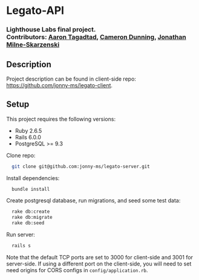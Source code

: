 # Legato-API

### Lighthouse Labs final project. <br> Contributors: [Aaron Tagadtad](https://github.com/atagadtad), [Cameron Dunning](https://github.com/CameronDunning), [Jonathan Milne-Skarzenski](https://github.com/jonny-ms)

## Description

Project description can be found in client-side repo: https://github.com/jonny-ms/legato-client.

## Setup

This project requires the following versions:

- Ruby 2.6.5
- Rails 6.0.0
- PostgreSQL >= 9.3

Clone repo:

```sh
  git clone git@github.com:jonny-ms/legato-server.git
```

Install dependencies:
```sh
  bundle install
```

Create postgresql database, run migrations, and seed some test data:
```sh
  rake db:create
  rake db:migrate
  rake db:seed
```

Run server:
```sh
  rails s
``` 

Note that the default TCP ports are set to 3000 for client-side and 3001 for server-side. If using a different port on the client-side, you will need to set need origins for CORS configs in `config/application.rb`.